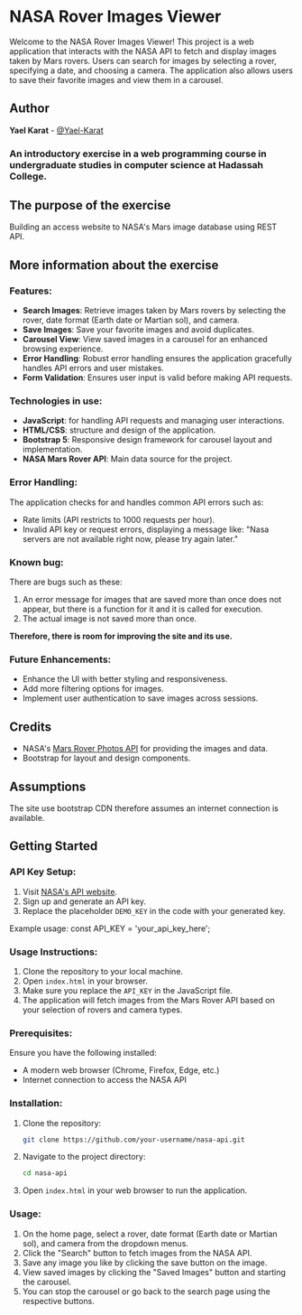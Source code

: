 # NASA Rover Images Viewer
Welcome to the NASA Rover Images Viewer!
This project is a web application that interacts with the NASA API to fetch and display images taken by Mars rovers.
Users can search for images by selecting a rover, specifying a date, and choosing a camera.
The application also allows users to save their favorite images and view them in a carousel.

## Author
**Yael Karat** - [@Yael-Karat](https://github.com/Yael-Karat)

### An introductory exercise in a web programming course in undergraduate studies in computer science at Hadassah College.

## The purpose of the exercise
Building an access website to NASA's Mars image database using REST API.

## More information about the exercise

### Features:
- **Search Images**: Retrieve images taken by Mars rovers by selecting the rover, date format (Earth date or Martian sol), and camera.
- **Save Images**: Save your favorite images and avoid duplicates.
- **Carousel View**: View saved images in a carousel for an enhanced browsing experience.
- **Error Handling**: Robust error handling ensures the application gracefully handles API errors and user mistakes.
- **Form Validation**: Ensures user input is valid before making API requests.

### Technologies in use:
- **JavaScript**: for handling API requests and managing user interactions.
- **HTML/CSS**: structure and design of the application.
- **Bootstrap 5**: Responsive design framework for carousel layout and implementation.
- **NASA Mars Rover API**: Main data source for the project.

### Error Handling:
The application checks for and handles common API errors such as:
- Rate limits (API restricts to 1000 requests per hour).
- Invalid API key or request errors, displaying a message like:
"Nasa servers are not available right now, please try again later."

### Known bug:
There are bugs such as these:
1. An error message for images that are saved more than once does not appear, but there is a function for it and it is called for execution.  
2. The actual image is not saved more than once.

**Therefore, there is room for improving the site and its use.**

### Future Enhancements:
- Enhance the UI with better styling and responsiveness.
- Add more filtering options for images.
- Implement user authentication to save images across sessions.

## Credits
- NASA's [Mars Rover Photos API](https://api.nasa.gov) for providing the images and data.
- Bootstrap for layout and design components.

## Assumptions
The site use bootstrap CDN therefore assumes an internet connection is available.

## Getting Started
### API Key Setup:
1. Visit [NASA's API website](https://api.nasa.gov).
2. Sign up and generate an API key.
3. Replace the placeholder `DEMO_KEY` in the code with your generated key.

Example usage:
const API_KEY = 'your_api_key_here';

### Usage Instructions:
1. Clone the repository to your local machine.
2. Open `index.html` in your browser.
3. Make sure you replace the `API_KEY` in the JavaScript file.
4. The application will fetch images from the Mars Rover API based on your selection of rovers and camera types.

### Prerequisites:
Ensure you have the following installed:
- A modern web browser (Chrome, Firefox, Edge, etc.)
- Internet connection to access the NASA API

### Installation:
1. Clone the repository:
    ```bash
    git clone https://github.com/your-username/nasa-api.git
    ```
    
2. Navigate to the project directory:
    ```bash
    cd nasa-api
    ```

3. Open `index.html` in your web browser to run the application.

### Usage:
1. On the home page, select a rover, date format (Earth date or Martian sol), and camera from the dropdown menus.
2. Click the "Search" button to fetch images from the NASA API.
3. Save any image you like by clicking the save button on the image.
4. View saved images by clicking the "Saved Images" button and starting the carousel.
5. You can stop the carousel or go back to the search page using the respective buttons.
